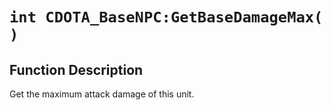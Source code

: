 # `int CDOTA_BaseNPC:GetBaseDamageMax( )`
## Function Description
Get the maximum attack damage of this unit.
